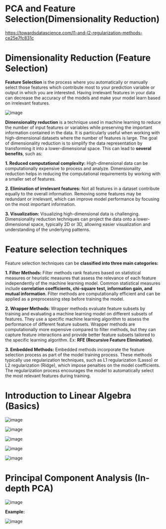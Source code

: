 # PCA and Feature Selection(Dimensionality Reduction)

https://towardsdatascience.com/l1-and-l2-regularization-methods-ce25e7fc831c
# Dimensionality Reduction (Feature Selection)

**Feature Selection** is the process where you automatically or manually select those features which contribute most to your prediction variable or output in which you are interested. Having irrelevant features in your data can decrease the accuracy of the models and make your model learn based on irrelevant features.

![image](https://github.com/TITHI-KHAN/PCA-and-Feature-Selection-----Dimensionality-Reduction/assets/65033964/30a8c2df-ce96-47c5-b1cf-d5cc1ffe93ca)

**Dimensionality reduction** is a technique used in machine learning to reduce the number of input features or variables while preserving the important information contained in the data. It is particularly useful when working with high-dimensional datasets where the number of features is large. The goal of dimensionality reduction is to simplify the data representation by transforming it into a lower-dimensional space. This can lead to **several benefits**, such as:

**1. Reduced computational complexity:** High-dimensional data can be computationally expensive to process and analyze. Dimensionality reduction helps in reducing the computational requirements by working with a smaller set of features.

**2. Elimination of irrelevant features:** Not all features in a dataset contribute equally to the overall information. Removing some features may be redundant or irrelevant, which can improve model performance by focusing on the most important information.

**3. Visualization:** Visualizing high-dimensional data is challenging. Dimensionality reduction techniques can project the data onto a lower-dimensional space, typically 2D or 3D, allowing easier visualization and understanding of the underlying patterns.

# Feature selection techniques

Feature selection techniques can be **classified into three main categories:**

**1. Filter Methods:** Filter methods rank features based on statistical measures or heuristic measures that assess the relevance of each feature independently of the machine learning model. Common statistical measures include **correlation coefficients, chi-square test, information gain, and mutual information**. Filter methods are computationally efficient and can be applied as a preprocessing step before training the model.

**2. Wrapper Methods:** Wrapper methods evaluate feature subsets by training and evaluating a machine learning model on different subsets of features. They use a specific machine learning algorithm to assess the performance of different feature subsets. Wrapper methods are computationally more expensive compared to filter methods, but they can capture feature interactions and provide better feature subsets tailored to the specific learning algorithm. Ex: **RFE (Recursive Feature Elimination)**.

**3. Embedded Methods:** Embedded methods incorporate the feature selection process as part of the model training process. These methods typically use regularization techniques, such as L1 regularization (Lasso) or L2 regularization (Ridge), which impose penalties on the model coefficients. The regularization process encourages the model to automatically select the most relevant features during training.

# Introduction to Linear Algebra (Basics)
![image](https://github.com/TITHI-KHAN/PCA-and-Feature-Selection-----Dimensionality-Reduction/assets/65033964/5af6b542-891d-4775-ac38-e8116d13621b)

![image](https://github.com/TITHI-KHAN/PCA-and-Feature-Selection-----Dimensionality-Reduction/assets/65033964/3686b64a-82f2-4618-b057-dfd8eb00082f)

![image](https://github.com/TITHI-KHAN/PCA-and-Feature-Selection-----Dimensionality-Reduction/assets/65033964/19d4b6a5-d402-464b-a5af-83f2457d7cc6)

![image](https://github.com/TITHI-KHAN/PCA-and-Feature-Selection-----Dimensionality-Reduction/assets/65033964/af6c5ea9-7cf3-4133-b258-2ce7e34a2bfa)

![image](https://github.com/TITHI-KHAN/PCA-and-Feature-Selection-----Dimensionality-Reduction/assets/65033964/fea58b9b-7bc0-456d-943b-2a000f2a69fb)

# Principal Component Analysis (In-depth PCA)

![image](https://github.com/TITHI-KHAN/PCA-and-Feature-Selection-----Dimensionality-Reduction/assets/65033964/38c1a5ee-a6c5-4c63-88f5-4457d8f439a8)

**Example:**

![image](https://github.com/TITHI-KHAN/PCA-and-Feature-Selection-----Dimensionality-Reduction/assets/65033964/0762ac32-d26c-4b6a-bf0f-bbbde379ebc2)

